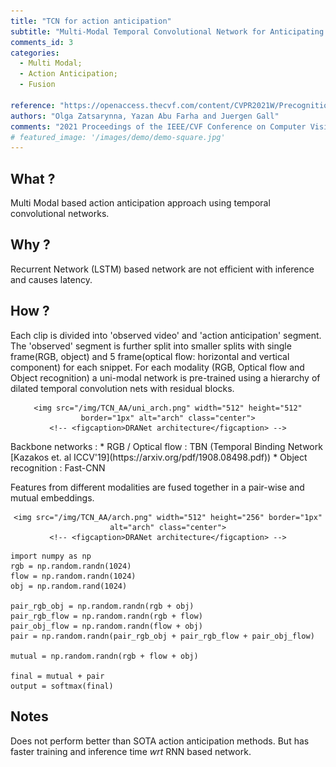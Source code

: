 ```yaml
---
title: "TCN for action anticipation"
subtitle: "Multi-Modal Temporal Convolutional Network for Anticipating Actions in Egocentric Videos"
comments_id: 3
categories:
  - Multi Modal;
  - Action Anticipation;
  - Fusion

reference: "https://openaccess.thecvf.com/content/CVPR2021W/Precognition/html/Zatsarynna_Multi-Modal_Temporal_Convolutional_Network_for_Anticipating_Actions_in_Egocentric_Videos_CVPRW_2021_paper.html"
authors: "Olga Zatsarynna, Yazan Abu Farha and Juergen Gall"
comments: "2021 Proceedings of the IEEE/CVF Conference on Computer Vision and Pattern Recognition (CVPR) Workshops"
# featured_image: '/images/demo/demo-square.jpg'
---
```


## What ?

Multi Modal based action anticipation approach using temporal convolutional networks.

## Why ?

Recurrent Network (LSTM) based network are not efficient with inference and causes latency.  

## How ?

Each clip is divided into 'observed video' and 'action anticipation' segment. The 'observed' segment is further split into smaller splits with single frame(RGB, object) and 5 frame(optical flow: horizontal and vertical component) for each snippet.
For each modality (RGB, Optical flow and Object recognition) a uni-modal network is pre-trained using a hierarchy of dilated temporal convolution nets with residual blocks.

<div align="center" class="img-container" style="margin-top:2%">

    <img src="/img/TCN_AA/uni_arch.png" width="512" height="512" border="1px" alt="arch" class="center">
    <!-- <figcaption>DRANet architecture</figcaption> -->
</div>
Backbone networks :
  * RGB / Optical flow : TBN (Temporal Binding Network [Kazakos et. al ICCV'19](https://arxiv.org/pdf/1908.08498.pdf))
  * Object recognition : Fast-CNN

Features from different modalities are fused together in a pair-wise and mutual embeddings.

<div align="center" class="img-container" style="margin-top:2%">

    <img src="/img/TCN_AA/arch.png" width="512" height="256" border="1px" alt="arch" class="center">
    <!-- <figcaption>DRANet architecture</figcaption> -->
</div>

```
import numpy as np
rgb = np.random.randn(1024)
flow = np.random.randn(1024)
obj = np.random.rand(1024)

pair_rgb_obj = np.random.randn(rgb + obj)
pair_rgb_flow = np.random.randn(rgb + flow)
pair_obj_flow = np.random.randn(flow + obj)
pair = np.random.randn(pair_rgb_obj + pair_rgb_flow + pair_obj_flow)

mutual = np.random.randn(rgb + flow + obj)

final = mutual + pair
output = softmax(final)

```

## Notes
Does not perform better than SOTA action anticipation methods. But has faster training and inference time <i>wrt</i> RNN based network.
